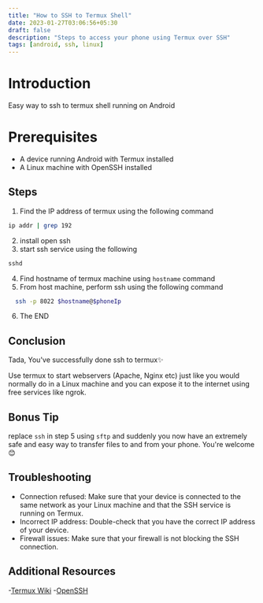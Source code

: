 ```yaml
---
title: "How to SSH to Termux Shell"
date: 2023-01-27T03:06:56+05:30
draft: false
description: "Steps to access your phone using Termux over SSH"
tags: [android, ssh, linux]
---
```


# Introduction

Easy way to ssh to termux shell running on Android

# Prerequisites

- A device running Android with Termux installed
- A Linux machine with OpenSSH installed

## Steps

1. Find the IP address of termux using the following command

```bash
ip addr | grep 192
```

2. install open ssh
3. start ssh service using the following

```bash
sshd
```

4. Find hostname of termux machine using `hostname` command
5. From host machine, perform ssh using the following command

```bash
  ssh -p 8022 $hostname@$phoneIp
```

6. The END

## Conclusion

Tada, You've successfully done ssh to termux✨

Use termux to start webservers (Apache, Nginx etc) just like you would normally do in a Linux machine and you can expose it to the internet using free services like ngrok.

## Bonus Tip

replace `ssh` in step 5 using `sftp` and suddenly you now have an extremely safe and easy way to transfer files to and from your phone. You're welcome😊

## Troubleshooting

- Connection refused: Make sure that your device is connected to the same network as your Linux machine and that the SSH service is running on Termux.
- Incorrect IP address: Double-check that you have the correct IP address of your device.
- Firewall issues: Make sure that your firewall is not blocking the SSH connection.

## Additional Resources

-[Termux Wiki](https://wiki.termux.com/wiki/Main_Page) -[OpenSSH](https://www.openssh.com/)
